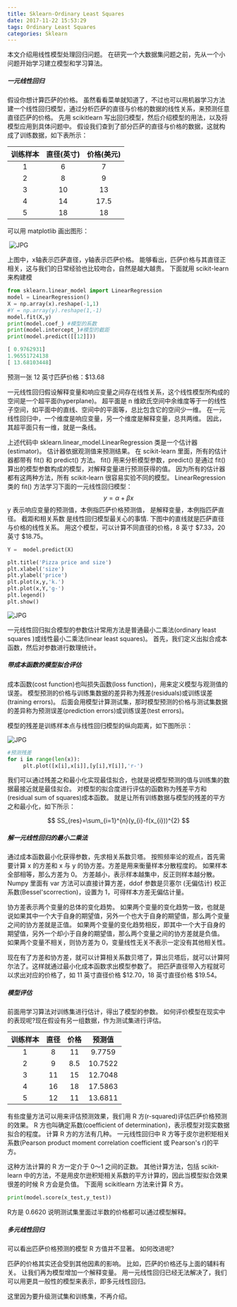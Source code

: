 ```yaml
---
title: Sklearn-Ordinary Least Squares
date: 2017-11-22 15:53:29
tags: Ordinary Least Squares
categories: Sklearn
---
```


本文介绍用线性模型处理回归问题。 在研究一个大数据集问题之前，先从一个小问题开始学习建立模型和学习算法。

##### 一元线性回归

假设你想计算匹萨的价格。 虽然看看菜单就知道了，不过也可以用机器学习方法建一个线性回归模型，通过分析匹萨的直径与价格的数据的线性关系，来预测任意直径匹萨的价格。 先用 scikitlearn 写出回归模型，然后介绍模型的用法，以及将模型应用到具体问题中。 假设我们查到了部分匹萨的直径与价格的数据，这就构成了训练数据，如下表所示：

| 训练样本 | 直径(英寸) | 价格(美元) |
| :--: | :----: | :----: |
|  1   |   6    |   7    |
|  2   |   8    |   9    |
|  3   |   10   |   13   |
|  4   |   14   |  17.5  |
|  5   |   18   |   18   |

可以用 matplotlib 画出图形：

​     ![JPG](http://ozt99hurs.bkt.clouddn.com/17-11-22/16395653.jpg)

上图中，x轴表示匹萨直径，y轴表示匹萨价格。 能够看出，匹萨价格与其直径正相关，这与我们的日常经验也比较吻合，自然是越大越贵。 下面就用 scikit-learn 来构建模

```python
from sklearn.linear_model import LinearRegression
model = LinearRegression()
X = np.array(x).reshape(-1,1)
#Y = np.array(y).reshape(1,-1)
model.fit(X,y)
print(model.coef_) #模型的系数
print(model.intercept_)#模型的截距
print(model.predict([[12]]))
```

```python
[ 0.9762931]
1.96551724138
[ 13.68103448]
```

预测一张 12 英寸匹萨价格：$13.68

一元线性回归假设解释变量和响应变量之间存在线性关系，这个线性模型所构成的空间是一个超平面(hyperplane)。 超平面是 n 维欧氏空间中余维度等于一的线性子空间，如平面中的直线、空间中的平面等，总比包含它的空间少一维。 在一元线性回归中，一个维度是响应变量，另一个维度是解释变量，总共两维。 因此，其超平面只有一维，就是一条线。

上述代码中 sklearn.linear_model.LinearRegression 类是一个估计器(estimator)。 估计器依据观测值来预测结果。 在 scikit-learn 里面，所有的估计器都带有 fit() 和 predict() 方法。 fit() 用来分析模型参数，predict() 是通过 fit() 算出的模型参数构成的模型，对解释变量进行预测获得的值。 因为所有的估计器都有这两种方法，所有 scikit-learn 很容易实验不同的模型。 LinearRegression 类的 fit() 方法学习下面的一元线性回归模型：
$$
y=\alpha +\beta x
$$
y 表示响应变量的预测值，本例指匹萨价格预测值， 是解释变量，本例指匹萨直径。 截距和相关系数 是线性回归模型最关心的事情. 下图中的直线就是匹萨直径与价格的线性关系。 用这个模型，可以计算不同直径的价格，8 英寸 $7.33，20 英寸 $18.75。

```python
Y =  model.predict(X)

plt.title('Pizza price and size')
plt.xlabel('size')
plt.ylabel('price')
plt.plot(x,y,'k.')
plt.plot(x,Y,'g-')
plt.legend()
plt.show()
```

![JPG](http://ozt99hurs.bkt.clouddn.com/17-11-22/38947542.jpg)

一元线性回归拟合模型的参数估计常用方法是普通最小二乘法(ordinary least squares )或线性最小二乘法(linear least squares)。 首先，我们定义出拟合成本函数，然后对参数进行数理统计。

##### 带成本函数的模型拟合评估

成本函数(cost function)也叫损失函数(loss function)，用来定义模型与观测值的误差。 模型预测的价格与训练集数据的差异称为残差(residuals)或训练误差(training errors)。 后面会用模型计算测试集，那时模型预测的价格与测试集数据的差异称为预测误差(prediction errors)或训练误差(test errors)。

模型的残差是训练样本点与线性回归模型的纵向距离，如下图所示：

![JPG](http://ozt99hurs.bkt.clouddn.com/17-11-22/81098059.jpg)

```python
#预测残差
for i in range(len(x)):
     plt.plot([x[i],x[i]],[y[i],Y[i]],'r-')
```

我们可以通过残差之和最小化实现最佳拟合，也就是说模型预测的值与训练集的数据最接近就是最佳拟合。 对模型的拟合度进行评估的函数称为残差平方和(residual sum of squares)成本函数。 就是让所有训练数据与模型的残差的平方之和最小化，如下所示：


$$
SS_{res}=\sum_{i=1}^{n}(y_{i}-f(x_{i}))^{2}
$$
##### 解一元线性回归的最小二乘法

通过成本函数最小化获得参数，先求相关系数贝塔。 按照频率论的观点，首先需要计算 x 的方差和 x 与 y 的协方差。方差是用来衡量样本分散程度的。 如果样本全部相等，那么方差为 0。 方差越小，表示样本越集中，反正则样本越分散。Numpy 里面有 var 方法可以直接计算方差，ddof 参数是贝塞尔 (无偏估计) 校正系数(Bessel'scorrection)，设置为 1，可得样本方差无偏估计量。

协方差表示两个变量的总体的变化趋势。 如果两个变量的变化趋势一致，也就是说如果其中一个大于自身的期望值，另外一个也大于自身的期望值，那么两个变量之间的协方差就是正值。 如果两个变量的变化趋势相反，即其中一个大于自身的期望值，另外一个却小于自身的期望值，那么两个变量之间的协方差就是负值。 如果两个变量不相关，则协方差为 0，变量线性无关不表示一定没有其他相关性。

现在有了方差和协方差，就可以计算相关系数贝塔了，算出贝塔后，就可以计算阿尔法了。这样就通过最小化成本函数求出模型参数了。 把匹萨直径带入方程就可以求出对应的价格了，如 11 英寸直径价格 $12.70，18 英寸直径价格 $19.54。

##### 模型评估

前面用学习算法对训练集进行估计，得出了模型的参数。 如何评价模型在现实中的表现呢?现在假设有另一组数据，作为测试集进行评估。

| 训练样本 |  直径  |  价格  |   预测值   |
| :--: | :--: | :--: | :-----: |
|  1   |  8   |  11  | 9.7759  |
|  2   |  9   | 8.5  | 10.7522 |
|  3   |  11  |  15  | 12.7048 |
|  4   |  16  |  18  | 17.5863 |
|  5   |  12  |  11  | 13.6811 |

有些度量方法可以用来评估预测效果，我们用 R 方(r-squared)评估匹萨价格预测的效果。 R 方也叫确定系数(coefficient of determination)，表示模型对现实数据拟合的程度。 计算 R 方的方法有几种。 一元线性回归中 R 方等于皮尔逊积矩相关系数(Pearson product moment correlation coefficient 或 Pearson's r)的平方。

这种方法计算的 R 方一定介于 0～1 之间的正数。 其他计算方法，包括 scikit-learn 中的方法，不是用皮尔逊积矩相关系数的平方计算的，因此当模型拟合效果很差的时候 R 方会是负值。 下面用 scikitlearn 方法来计算 R 方。

```python
print(model.score(x_test,y_test))
```

 R方是 0.6620 说明测试集里面过半数的价格都可以通过模型解释。

##### 多元线性回归

可以看出匹萨价格预测的模型 R 方值并不显著。 如何改进呢?

匹萨的价格其实还会受到其他因素的影响。 比如，匹萨的价格还与上面的辅料有关。 让我们再为模型增加一个解释变量。 用一元线性回归已经无法解决了，我们可以用更具一般性的模型来表示，即多元线性回归。

这里因为要升级测试集和训练集，不再介绍。

